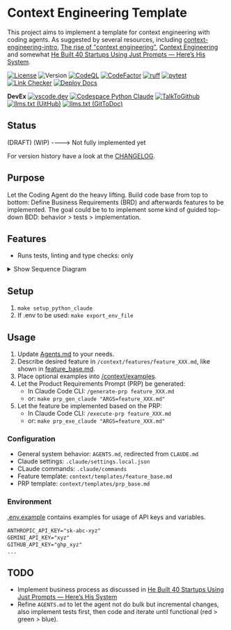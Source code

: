 # Context Engineering Template

This project aims to implement a template for context engineering with coding agents. As suggested by several resources, including [context-engineering-intro](https://github.com/coleam00/context-engineering-intro), [The rise of "context engineering"](https://blog.langchain.com/the-rise-of-context-engineering/), [Context Engineering](https://blog.langchain.com/context-engineering-for-agents/) and somewhat [He Built 40 Startups Using Just Prompts — Here’s His System](https://youtu.be/CIAu6WeckQ0).

[![License](https://img.shields.io/badge/license-GNUGPLv3-green.svg)](LICENSE)
![Version](https://img.shields.io/badge/version-0.0.1-58f4c2)
[![CodeQL](https://github.com/qte77/context-engineering-template/actions/workflows/codeql.yaml/badge.svg)](https://github.com/qte77/context-engineering-template/actions/workflows/codeql.yaml)
[![CodeFactor](https://www.codefactor.io/repository/github/qte77/context-engineering-template/badge)](https://www.codefactor.io/repository/github/qte77/context-engineering-template)
[![ruff](https://github.com/qte77/context-engineering-template/actions/workflows/ruff.yaml/badge.svg)](https://github.com/qte77/context-engineering-template/actions/workflows/ruff.yaml)
[![pytest](https://github.com/qte77/context-engineering-template/actions/workflows/pytest.yaml/badge.svg)](https://github.com/qte77/context-engineering-template/actions/workflows/pytest.yaml)
[![Link Checker](https://github.com/qte77/context-engineering-template/actions/workflows/links-fail-fast.yaml/badge.svg)](https://github.com/qte77/context-engineering-template/actions/workflows/links-fail-fast.yaml)
[![Deploy Docs](https://github.com/qte77/context-engineering-template/actions/workflows/generate-deploy-mkdocs-ghpages.yaml/badge.svg)](https://github.com/qte77/context-engineering-template/actions/workflows/generate-deploy-mkdocs-ghpages.yaml)

**DevEx** [![vscode.dev](https://img.shields.io/static/v1?logo=visualstudiocode&label=&message=vscode.dev&labelColor=2c2c32&color=007acc&logoColor=007acc)](https://vscode.dev/github/qte77/context-engineering-template)
[![Codespace Python Claude](https://img.shields.io/static/v1?logo=visualstudiocode&label=&message=Codespace%20Dev&labelColor=2c2c32&color=007acc&logoColor=007acc)](https://github.com/codespaces/new?repo=qte77/context-engineering-template&devcontainer_path=.devcontainer/setup_python_claude/devcontainer.json)
[![TalkToGithub](https://img.shields.io/badge/TalkToGithub-7a83ff.svg)](https://talktogithub.com/qte77/context-engineering-template)
[![llms.txt (UitHub)](https://img.shields.io/badge/llms.txt-uithub-800080.svg)](https://github.com/qte77/context-engineering-template)
[![llms.txt (GitToDoc)](https://img.shields.io/badge/llms.txt-GitToDoc-fe4a60.svg)](https://gittodoc.com/qte77/context-engineering-template)

## Status

(DRAFT) (WIP) ----> Not fully implemented yet

For version history have a look at the [CHANGELOG](CHANGELOG.md).

## Purpose

Let the Coding Agent do the heavy lifting. Build code base from top to bottom: Define Business Requirements (BRD) and afterwards features to be implemented. The goal could be to to implement some kind of guided top-down BDD: behavior > tests > implementation.

## Features

- Runs tests, linting and type checks: only

<details>
  <summary>Show Sequence Diagram</summary>
  <a href="assets/images/sequence_diagram.png">
    <img src="assets/images/sequence_diagram.png#gh-light-mode-only" alt="Sequence Diagram" title="Sequence Diagram" width="111%" />
  </a>
  <a href="assets/images/sequence_diagram.png">
    <img src="assets/images/sequence_diagram.png#gh-dark-mode-only" alt="Sequence Diagram" title="Sequence Diagram" width="111%" />
  </a>
</details>

## Setup

1. `make setup_python_claude`
2. If .env to be used: `make export_env_file`

## Usage

1. Update [Agents.md](AGENTS.md) to your needs.
2. Describe desired feature in `/context/features/feature_XXX.md`, like shown in [feature_base.md](/context/templates/feature_base.md).
3. Place optional examples into [/context/examples](/context/examples).
4. Let the Product Requirements Prompt (PRP) be generated:
   - In Claude Code CLI: `/generate-prp feature_XXX.md`
   - or: `make prp_gen_claude "ARGS=feature_XXX.md"`
5. Let the feature be implemented based on the PRP:
   - In Claude Code CLI: `/execute-prp feature_XXX.md`
   - or: `make prp_exe_claude "ARGS=feature_XXX.md"`

### Configuration

- General system behavior: `AGENTS.md`, redirected from `CLAUDE.md`
- Claude settings: `.claude/settings.local.json`
- CLaude commands: `.claude/commands`
- Feature template: `context/templates/feature_base.md`
- PRP template: `context/templates/prp_base.md`

### Environment

[.env.example](.env.example) contains examples for usage of API keys and variables.

```text
ANTHROPIC_API_KEY="sk-abc-xyz"
GEMINI_API_KEY="xyz"
GITHUB_API_KEY="ghp_xyz"
...
```

## TODO

- Implement business process as discussed in [He Built 40 Startups Using Just Prompts — Here’s His System](https://youtu.be/CIAu6WeckQ0)
- Refine `AGENTS.md` to let the agent not do bulk but incremental changes, also implement tests first, then code and iterate until functional (red > green > blue).
